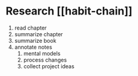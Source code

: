 # Research [[habit-chain]]
1. read chapter
2. summarize chapter
3. summarize book
4. annotate notes
    1. mental models
    2. process changes
    3. collect project ideas
